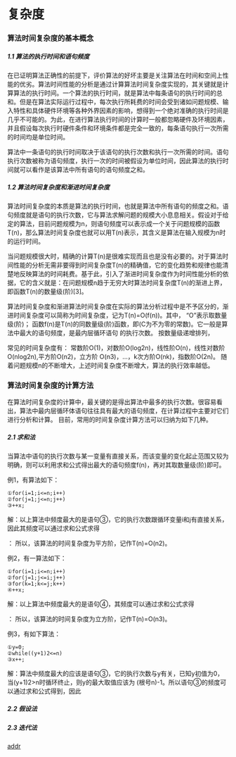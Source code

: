 复杂度
===

### 算法时间复杂度的基本概念

##### 1.1 算法的执行时间和语句频度

在已证明算法正确性的前提下，评价算法的好坏主要是关注算法在时间和空间上性能的优劣。算法时间性能的分析是通过计算算法时间复杂度实现的，其关键就是计算算法的执行时间。一个算法的执行时间，就是算法中每条语句的执行时间的总和。但是在算法实际运行过程中，每次执行所耗费的时间会受到诸如问题规模、输入特性和具体硬件环境等各种外界因素的影响，想得到一个绝对准确的执行时间是几乎不可能的。为此，在进行算法执行时间的计算时一般都忽略硬件及环境因素，并且假设每次执行时硬件条件和环境条件都是完全一致的，每条语句执行一次所需的时间均是单位时间。

算法中一条语句的执行时间取决于该语句的执行次数和执行一次所需的时间。语句执行次数被称为语句频度，执行一次的时间被假设为单位时间，因此算法的执行时间就可以看作是该算法中所有语句的语句频度之和。

##### 1.2 算法时间复杂度和渐进时间复杂度

算法时间复杂度的本质是算法的执行时间，也就是算法中所有语句的频度之和。语句频度就是语句的执行次数，它与算法求解问题的规模大小息息相关。假设对于给定的算法，目前问题规模为n，则语句频度可以表示成一个关于问题规模的函数T(n)，那么算法时间复杂度也就可以用T(n)表示，其含义是算法在输入规模为n时的运行时间。

当问题规模很大时，精确的计算T(n)是很难实现而且也是没有必要的。对于算法时间性能的分析无需非要得到时间复杂度T(n)的精确值，它的变化趋势和规律也能清楚地反映算法的时间耗费。基于此，引入了渐进时间复杂度作为时间性能分析的依据，它的含义就是：在问题规模n趋于无穷大时算法时间复杂度T(n)的渐进上界，即函数T(n)的数量级(阶)[3]。

算法时间复杂度和渐进算法时间复杂度在实际的算法分析过程中是不予区分的，渐进时间复杂度可以简称为时间复杂度，记为T(n)=O(f(n))。其中， “O”表示取数量级(阶)； 函数f(n)是T(n)的同数量级(阶)函数，即(C为不为零的常数)。它一般是算法中最大的语句频度，是最内层循环语句 的执行次数。 按数量级递增排列，

常见的时间复杂度有：
常数阶O(1)，对数阶O(log2n)，线性阶O(n)，线性对数阶O(nlog2n),平方阶O(n2)，立方阶 O(n3)，…，k次方阶O(nk)，指数阶O(2n)。
随着问题规模n的不断增大，上述时间复杂度不断增大，算法的执行效率越低。

### 算法时间复杂度的计算方法

在算法时间复杂度的计算中，最关键的是得出算法中最多的执行次数。很容易看出，算法中最内层循环体语句往往具有最大的语句频度，在计算过程中主要对它们进行分析和计算。 目前，常用的时间复杂度计算方法可以归纳为如下几种。

##### 2.1 求和法

当算法中语句的执行次数与某一变量有直接关系，而该变量的变化起止范围又较为明确，则可以利用求和公式得出最大的语句频度f(n)，再对其取数量级(阶)即可。

例1，有算法如下：

```
①for(i=1;i<=n;i++)
②for(j=1;j<=n;j++)
③++x;
```
解：以上算法中频度最大的是语句③，它的执行次数跟循环变量i和j有直接关系，因此其频度可以通过求和公式求得

： 所以，该算法的时间复杂度为平方阶，记作T(n)=O(n2)。

例2，有一算法如下：

```
①for(i=1;i<=n;i++)
②for(j=1;j<=i;j++)
③for(k=1;k<=j;k++)
④++x;
```
解：以上算法中频度最大的是语句④，其频度可以通过求和公式求得

： 所以，该算法的时间复杂度为立方阶，记作T(n)=O(n3)。

例3，有如下算法：

```
①y=0;
②while((y+1)2<=n)
③x++;
```

解：算法中频度最大的应该是语句③，它的执行次数与y有关，已知y初值为0，当(y+1)2>n时循环终止，则y的最大取值应该为
(根号n)-1。所以语句③的频度可以通过求和公式得到，因此


##### 2.2 假设法

##### 2.3 迭代法

[addr](http://wenku.baidu.com/link?url=89bvzgOuUgSNmoaDxlr44zl8VYiK1Cw4bgGLNK7LBpxc-bxBPXnbFf97C8cTtj1e4sPoYIGHTBmbUf5SwCgGW3jzh9TViQM0aQf40u_5kdO)
